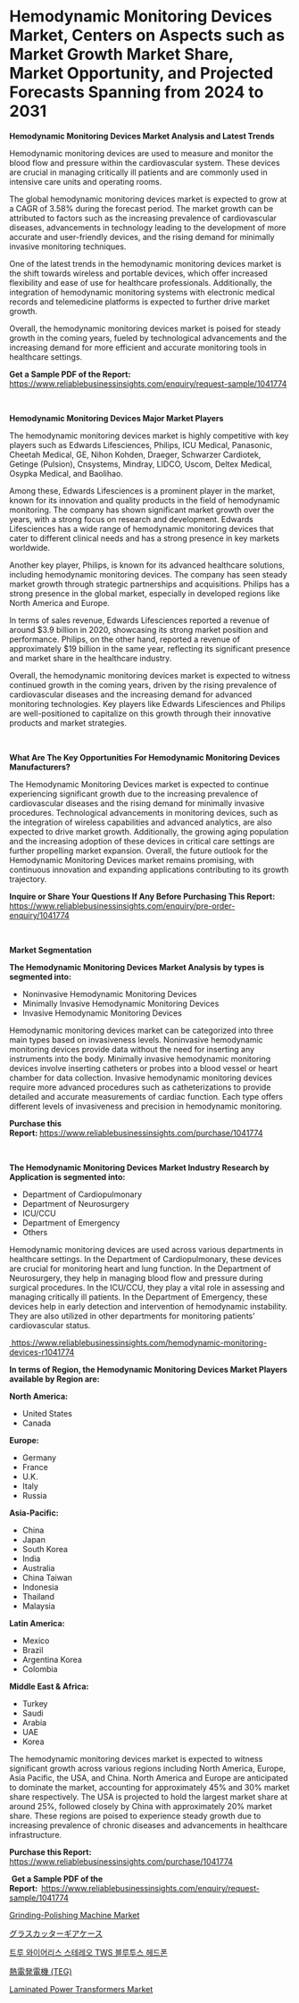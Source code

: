 <p><h1>Hemodynamic Monitoring Devices Market, Centers on Aspects such as Market Growth Market Share, Market Opportunity, and Projected Forecasts Spanning from 2024 to 2031</h1></p><p><strong>Hemodynamic Monitoring Devices Market Analysis and Latest Trends</strong></p>
<p><p>Hemodynamic monitoring devices are used to measure and monitor the blood flow and pressure within the cardiovascular system. These devices are crucial in managing critically ill patients and are commonly used in intensive care units and operating rooms.</p><p>The global hemodynamic monitoring devices market is expected to grow at a CAGR of 3.58% during the forecast period. The market growth can be attributed to factors such as the increasing prevalence of cardiovascular diseases, advancements in technology leading to the development of more accurate and user-friendly devices, and the rising demand for minimally invasive monitoring techniques.</p><p>One of the latest trends in the hemodynamic monitoring devices market is the shift towards wireless and portable devices, which offer increased flexibility and ease of use for healthcare professionals. Additionally, the integration of hemodynamic monitoring systems with electronic medical records and telemedicine platforms is expected to further drive market growth.</p><p>Overall, the hemodynamic monitoring devices market is poised for steady growth in the coming years, fueled by technological advancements and the increasing demand for more efficient and accurate monitoring tools in healthcare settings.</p></p>
<p><strong>Get a Sample PDF of the Report:&nbsp;</strong> <a href="https://www.reliablebusinessinsights.com/enquiry/request-sample/1041774">https://www.reliablebusinessinsights.com/enquiry/request-sample/1041774</a></p>
<p>&nbsp;</p>
<p><strong>Hemodynamic Monitoring Devices Major Market Players</strong></p>
<p><p>The hemodynamic monitoring devices market is highly competitive with key players such as Edwards Lifesciences, Philips, ICU Medical, Panasonic, Cheetah Medical, GE, Nihon Kohden, Draeger, Schwarzer Cardiotek, Getinge (Pulsion), Cnsystems, Mindray, LIDCO, Uscom, Deltex Medical, Osypka Medical, and Baolihao.</p><p>Among these, Edwards Lifesciences is a prominent player in the market, known for its innovation and quality products in the field of hemodynamic monitoring. The company has shown significant market growth over the years, with a strong focus on research and development. Edwards Lifesciences has a wide range of hemodynamic monitoring devices that cater to different clinical needs and has a strong presence in key markets worldwide.</p><p>Another key player, Philips, is known for its advanced healthcare solutions, including hemodynamic monitoring devices. The company has seen steady market growth through strategic partnerships and acquisitions. Philips has a strong presence in the global market, especially in developed regions like North America and Europe.</p><p>In terms of sales revenue, Edwards Lifesciences reported a revenue of around $3.9 billion in 2020, showcasing its strong market position and performance. Philips, on the other hand, reported a revenue of approximately $19 billion in the same year, reflecting its significant presence and market share in the healthcare industry.</p><p>Overall, the hemodynamic monitoring devices market is expected to witness continued growth in the coming years, driven by the rising prevalence of cardiovascular diseases and the increasing demand for advanced monitoring technologies. Key players like Edwards Lifesciences and Philips are well-positioned to capitalize on this growth through their innovative products and market strategies.</p></p>
<p>&nbsp;</p>
<p><strong>What Are The Key Opportunities For Hemodynamic Monitoring Devices Manufacturers?</strong></p>
<p><p>The Hemodynamic Monitoring Devices market is expected to continue experiencing significant growth due to the increasing prevalence of cardiovascular diseases and the rising demand for minimally invasive procedures. Technological advancements in monitoring devices, such as the integration of wireless capabilities and advanced analytics, are also expected to drive market growth. Additionally, the growing aging population and the increasing adoption of these devices in critical care settings are further propelling market expansion. Overall, the future outlook for the Hemodynamic Monitoring Devices market remains promising, with continuous innovation and expanding applications contributing to its growth trajectory.</p></p>
<p><strong>Inquire or Share Your Questions If Any Before Purchasing This Report:</strong> <a href="https://www.reliablebusinessinsights.com/enquiry/pre-order-enquiry/1041774">https://www.reliablebusinessinsights.com/enquiry/pre-order-enquiry/1041774</a></p>
<p>&nbsp;</p>
<p><strong>Market Segmentation</strong></p>
<p><strong>The Hemodynamic Monitoring Devices Market Analysis by types is segmented into:</strong></p>
<p><ul><li>Noninvasive Hemodynamic Monitoring Devices</li><li>Minimally Invasive Hemodynamic Monitoring Devices</li><li>Invasive Hemodynamic Monitoring Devices</li></ul></p>
<p><p>Hemodynamic monitoring devices market can be categorized into three main types based on invasiveness levels. Noninvasive hemodynamic monitoring devices provide data without the need for inserting any instruments into the body. Minimally invasive hemodynamic monitoring devices involve inserting catheters or probes into a blood vessel or heart chamber for data collection. Invasive hemodynamic monitoring devices require more advanced procedures such as catheterizations to provide detailed and accurate measurements of cardiac function. Each type offers different levels of invasiveness and precision in hemodynamic monitoring.</p></p>
<p><strong>Purchase this Report:&nbsp;</strong><a href="https://www.reliablebusinessinsights.com/purchase/1041774">https://www.reliablebusinessinsights.com/purchase/1041774</a></p>
<p>&nbsp;</p>
<p><strong>The Hemodynamic Monitoring Devices Market Industry Research by Application is segmented into:</strong></p>
<p><ul><li>Department of Cardiopulmonary</li><li>Department of Neurosurgery</li><li>ICU/CCU</li><li>Department of Emergency</li><li>Others</li></ul></p>
<p><p>Hemodynamic monitoring devices are used across various departments in healthcare settings. In the Department of Cardiopulmonary, these devices are crucial for monitoring heart and lung function. In the Department of Neurosurgery, they help in managing blood flow and pressure during surgical procedures. In the ICU/CCU, they play a vital role in assessing and managing critically ill patients. In the Department of Emergency, these devices help in early detection and intervention of hemodynamic instability. They are also utilized in other departments for monitoring patients' cardiovascular status.</p></p>
<p><a href="https://www.reliablebusinessinsights.com/hemodynamic-monitoring-devices-r1041774">&nbsp;https://www.reliablebusinessinsights.com/hemodynamic-monitoring-devices-r1041774</a></p>
<p><strong>In terms of Region, the Hemodynamic Monitoring Devices Market Players available by Region are:</strong></p>
<p>
    <p> <strong> North America: </strong>
        <ul>
            <li>United States</li>
            <li>Canada</li>
        </ul>
        </p> 
    <p> <strong> Europe: </strong>
        <ul>
            <li>Germany</li>
            <li>France</li>
            <li>U.K.</li>
            <li>Italy</li>
            <li>Russia</li>
        </ul>
        </p> 
    <p> <strong> Asia-Pacific: </strong>
        <ul>
            <li>China</li>
            <li>Japan</li>
            <li>South Korea</li>
            <li>India</li>
            <li>Australia</li>
            <li>China Taiwan</li>
            <li>Indonesia</li>
            <li>Thailand</li>
            <li>Malaysia</li>
        </ul>
        </p> 
    <p> <strong> Latin America: </strong>
        <ul>
            <li>Mexico</li>
            <li>Brazil</li>
            <li>Argentina Korea</li>
            <li>Colombia</li>
        </ul>
        </p> 
    <p> <strong> Middle East & Africa: </strong>
        <ul>
            <li>Turkey</li>
            <li>Saudi</li>
            <li>Arabia</li>
            <li>UAE</li>
            <li>Korea</li>
        </ul>
    </p>
    </p>
<p><p>The hemodynamic monitoring devices market is expected to witness significant growth across various regions including North America, Europe, Asia Pacific, the USA, and China. North America and Europe are anticipated to dominate the market, accounting for approximately 45% and 30% market share respectively. The USA is projected to hold the largest market share at around 25%, followed closely by China with approximately 20% market share. These regions are poised to experience steady growth due to increasing prevalence of chronic diseases and advancements in healthcare infrastructure.</p></p>
<p><strong>Purchase this Report: </strong><a href="https://www.reliablebusinessinsights.com/purchase/1041774">https://www.reliablebusinessinsights.com/purchase/1041774</a></p>
<p>&nbsp;<strong>Get a Sample PDF of the Report:&nbsp;&nbsp;</strong><a href="https://www.reliablebusinessinsights.com/enquiry/request-sample/1041774">https://www.reliablebusinessinsights.com/enquiry/request-sample/1041774</a></p>
<p><strong></strong></p>
<p><p><a href="https://github.com/khadijahesham19/Market-Research-Report-List-1/blob/main/grinding-polishing-machine-market.md">Grinding-Polishing Machine Market</a></p><p><a href="https://github.com/alyle7648/Market-Research-Report-List-2/blob/main/5339796166869.md">グラスカッターギアケース</a></p><p><a href="https://github.com/sammyUltyylrich9067856/Market-Research-Report-List-2/blob/main/8599418180039.md">트루 와이어리스 스테레오 TWS 블루투스 헤드폰</a></p><p><a href="https://github.com/leigh4852023/Market-Research-Report-List-1/blob/main/8524795166870.md">熱電発電機 (TEG)</a></p><p><a href="https://github.com/suitykhatun12/Market-Research-Report-List-1/blob/main/laminated-power-transformers-market.md">Laminated Power Transformers Market</a></p></p>